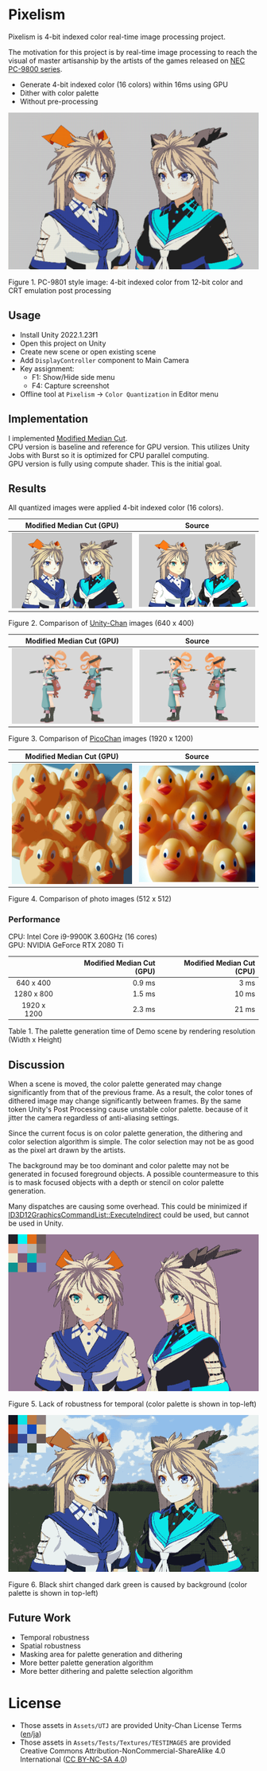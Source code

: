 # Pixelism
Pixelism is 4-bit indexed color real-time image processing project.

The motivation for this project is by real-time image processing to reach the visual of master artisanship by the artists of the games released on [NEC PC-9800 series](https://en.wikipedia.org/wiki/PC-9800_series).

- Generate 4-bit indexed color (16 colors) within 16ms using GPU
- Dither with color palette
- Without pre-processing

[<img src="Images/Pixelism-PC-9801-Style.png" />](Images/Pixelism-PC-9801-Style.png)

Figure 1. PC-9801 style image: 4-bit indexed color from 12-bit color and CRT emulation post processing

## Usage
- Install Unity 2022.1.23f1
- Open this project on Unity
- Create new scene or open existing scene
- Add `DisplayController` component to Main Camera
- Key assignment:
  - F1: Show/Hide side menu
  - F4: Capture screenshot
- Offline tool at `Pixelism` -> `Color Quantization` in Editor menu


## Implementation
I implemented [Modified Median Cut](http://www.leptonica.org/color-quantization.html).  
CPU version is baseline and reference for GPU version. This utilizes Unity Jobs with Burst so it is optimized for CPU parallel computing.  
GPU version is fully using compute shader. This is the initial goal.


## Results

All quantized images were applied 4-bit indexed color (16 colors).

|Modified Median Cut (GPU)|Source|
|-|-|
|[<img src="Images/Pixelism-UnityChan-MMCQ.png" />](Images/Pixelism-UnityChan-MMCQ.png)|[<img src="Images/Pixelism-UnityChan-Source.png" />](Images/Pixelism-UnityChan-Source.png)|

Figure 2. Comparison of [Unity-Chan](https://unity-chan.com/) images (640 x 400)


|Modified Median Cut (GPU)|Source|
|-|-|
|[<img src="Images/Pixelism-PicoChan-MMCQ.png" />](Images/Pixelism-PicoChan-MMCQ.png)|[<img src="Images/Pixelism-PicoChan-Source.png" />](Images/Pixelism-PicoChan-Source.png)|

Figure 3. Comparison of [PicoChan](https://assetstore.unity.com/packages/3d/characters/humanoids/picochan-220038) images (1920 x 1200)


|Modified Median Cut (GPU)|Source|
|-|-|
|[<img src="Images/Pixelism-Photo-MMCQ.png" />](Images/Pixelism-Photo-MMCQ.png)|[<img src="Images/Pixelism-Photo-Source.png" />](Images/Pixelism-Photo-Source.png)|

Figure 4. Comparison of photo images (512 x 512)


### Performance
CPU: Intel Core i9-9900K 3.60GHz (16 cores)  
GPU: NVIDIA GeForce RTX 2080 Ti

| |Modified Median Cut (**GPU**)| Modified Median Cut (CPU)|
|:-:|-:|-:|
| 640 x 400| 0.9 ms| 3 ms|
|1280 x 800| 1.5 ms| 10 ms|
|1920 x 1200| 2.3 ms| 21 ms|

Table 1. The palette generation time of Demo scene by rendering resolution (Width x Height)


## Discussion

When a scene is moved, the color palette generated may change significantly from that of the previous frame. As a result, the color tones of dithered image may change significantly between frames.
By the same token Unity's Post Processing cause unstable color palette. because of it jitter the camera regardless of anti-aliasing settings.


Since the current focus is on color palette generation, the dithering and color selection algorithm is simple. The color selection may not be as good as the pixel art drawn by the artists.

The background may be too dominant and color palette may not be generated in focused foreground objects. A possible countermeasure to this is to mask focused objects with a depth or stencil on color palette generation.

Many dispatches are causing some overhead. This could be minimized if [ID3D12GraphicsCommandList::ExecuteIndirect](https://learn.microsoft.com/windows/win32/api/d3d12/nf-d3d12-id3d12graphicscommandlist-executeindirect) could be used, but cannot be used in Unity.

[<img src="Images/Pixelism-Temporal-LackOfRobustness.gif" />](Images/Pixelism-Temporal-LackOfRobustness.gif)

Figure 5. Lack of robustness for temporal (color palette is shown in top-left)

[<img src="Images/Pixelism-Dominant-Background.png" />](Images/Pixelism-Dominant-Background.png)

Figure 6. Black shirt changed dark green is caused by background (color palette is shown in top-left)


## Future Work
- Temporal robustness
- Spatial robustness
- Masking area for palette generation and dithering
- More better palette generation algorithm
- More better dithering and palette selection algorithm

# License
- Those assets in `Assets/UTJ` are provided Unity-Chan License Terms ([en](https://unity-chan.com/contents/license_en/)/[ja](https://unity-chan.com/contents/license_ja/))
- Those assets in `Assets/Tests/Textures/TESTIMAGES` are provided Creative Commons Attribution-NonCommercial-ShareAlike 4.0 International ([CC BY-NC-SA 4.0](https://creativecommons.org/licenses/by-nc-sa/4.0/))


